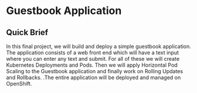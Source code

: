 # Guestbook Application

## Quick Brief

In this final project, we will build and deploy a simple guestbook application. The application consists of a web front end which will have a text input where you can enter any text and submit. For all of these we will create Kubernetes Deployments and Pods. Then we will apply Horizontal Pod Scaling to the Guestbook application and finally work on Rolling Updates and Rollbacks. .The entire application will be deployed and managed on OpenShift.



